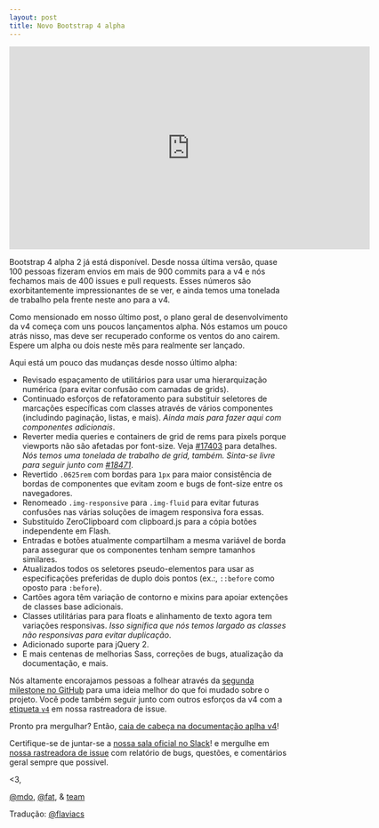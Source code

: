 ```yaml
---
layout: post
title: Novo Bootstrap 4 alpha
---
```


<div class="embed-responsive embed-responsive-16by9">
  <iframe class="embed-responsive-item" width="648" height="365" src="https://www.youtube.com/embed/J_kokTee01k" frameborder="0" allowfullscreen></iframe>
</div>

Bootstrap 4 alpha 2 já está disponível. Desde nossa última versão, quase 100 pessoas fizeram envios em mais de 900 commits para a v4 e nós fechamos mais de 400 issues e pull requests. Esses números são exorbitantemente impressionantes de se ver, e ainda temos uma tonelada de trabalho pela frente neste ano para a v4.

Como mensionado em nosso último post, o plano geral de desenvolvimento da v4 começa com uns poucos lançamentos alpha. Nós estamos um pouco atrás nisso, mas deve ser recuperado conforme os ventos do ano cairem. Espere um alpha ou dois neste mês para realmente ser lançado.

Aqui está um pouco das mudanças desde nosso último alpha:

- Revisado espaçamento de utilitários para usar uma hierarquização numérica (para evitar confusão com camadas de grids).
- Continuado esforços de refatoramento para substituir seletores de marcações específicas com classes através de vários componentes (includindo paginação, listas, e mais). *Ainda mais para fazer aqui com componentes adicionais*.
- Reverter media queries e containers de grid de rems para pixels porque viewports não são afetadas por font-size. Veja [#17403](https://github.com/twbs/bootstrap/pull/17403) para detalhes. *Nós temos uma tonelada de trabalho de grid, também. Sinta-se livre para seguir junto com [#18471](https://github.com/twbs/bootstrap/issues/18471)*.
- Revertido <code>.0625rem</code> com bordas para <code>1px</code> para maior consistência de  bordas de componentes que evitam zoom e bugs de font-size entre os navegadores.
- Renomeado <code>.img-responsive</code> para <code>.img-fluid</code> para evitar futuras confusões nas várias soluções de imagem responsiva fora essas.
- Substituído ZeroClipboard com clipboard.js para a cópia botões independente em Flash.
- Entradas e botões atualmente compartilham a mesma variável de borda para assegurar que os componentes tenham sempre tamanhos similares.
- Atualizados todos os seletores pseudo-elementos para usar as especificações preferidas de duplo dois pontos (ex.:, <code>::before</code> como oposto para <code>:before</code>).
- Cartões agora têm variação de contorno e mixins para apoiar extenções de classes base adicionais.
- Classes utilitárias para para floats e alinhamento de texto agora tem variações responsivas. *Isso significa que nós temos largado as classes não responsivas para evitar duplicação*.
- Adicionado suporte para jQuery 2.
- E mais centenas de melhorias Sass, correções de bugs, atualização da documentação, e mais.

Nós altamente encorajamos pessoas a folhear através da [segunda milestone no GitHub](https://github.com/twbs/bootstrap/issues?q=milestone%3Av4.0.0-alpha.2+is%3Aclosed) para uma ideia melhor do que foi mudado sobre o projeto. Você pode também seguir junto com outros esforços da v4 com a [etiqueta <code>v4</code>](https://github.com/twbs/bootstrap/labels/v4) em nossa rastreadora de issue.

Pronto pra mergulhar? Então, [caia de cabeça na documentação aplha v4](http://v4-alpha.getbootstrap.com/)!

Certifique-se de juntar-se a [nossa sala oficial no Slack](https://bootstrap-slack.herokuapp.com/)! e mergulhe em [nossa rastreadora de issue](https://github.com/twbs/bootstrap/issues/) com relatório de bugs, questões, e comentários geral sempre que possivel.

<3,

[@mdo](https://twitter.com/mdo), [@fat](https://twitter.com/fat), & [team](https://github.com/twbs)

Tradução: [@flaviacs](https://github.com/flaviacs)